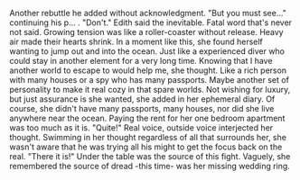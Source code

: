 Another rebuttle he added without acknowledgment. 
"But you must see..." continuing his p... . "Don't." Edith said the inevitable. Fatal word that's never not said. Growing tension was like a roller-coaster without release. Heavy air made their hearts shrink. In a moment like this, she found herself wanting to jump out and into the ocean. Just like a experienced diver who could stay in another element for a very long time. Knowing that I have another world to escape to would help me, she thought. Like a rich person with many houses or a spy who has many passports. Maybe another set of personality to make it real cozy in that spare worlds. Not wishing for luxury, but just assurance is she wanted, she added in her ephemeral diary. Of course, she didn't have many passports, many houses, nor did she live anywhere near the ocean. Paying the rent for her one bedroom apartment was too much as it is. "Quite!" Real voice, outside voice interjected her thought. Swimming in her thought regardless of all that surrounds her, she wasn't aware that he was trying all his might to get the focus back on the real. "There it is!" Under the table was the source of this fight. Vaguely, she remembered the source of dread -this time- was her missing wedding ring.